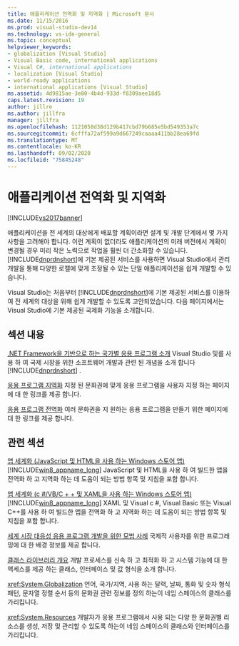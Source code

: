 ```yaml
---
title: 애플리케이션 전역화 및 지역화 | Microsoft 문서
ms.date: 11/15/2016
ms.prod: visual-studio-dev14
ms.technology: vs-ide-general
ms.topic: conceptual
helpviewer_keywords:
- globalization [Visual Studio]
- Visual Basic code, international applications
- Visual C#, international applications
- localization [Visual Studio]
- world-ready applications
- international applications [Visual Studio]
ms.assetid: 4d9815ae-3e80-4b4d-933d-f8309aee18d5
caps.latest.revision: 19
author: jillre
ms.author: jillfra
manager: jillfra
ms.openlocfilehash: 1121058d38d129b417cbd79b685e5bd549353a7c
ms.sourcegitcommit: 6cfffa72af599a9d667249caaaa411bb28ea69fd
ms.translationtype: MT
ms.contentlocale: ko-KR
ms.lasthandoff: 09/02/2020
ms.locfileid: "75845248"
---
```

# <a name="globalizing-and-localizing-applications"></a>애플리케이션 전역화 및 지역화
[!INCLUDE[vs2017banner](../includes/vs2017banner.md)]

애플리케이션을 전 세계의 대상에게 배포할 계획이라면 설계 및 개발 단계에서 몇 가지 사항을 고려해야 합니다. 이런 계획이 없더라도 애플리케이션의 미래 버전에서 계획이 변경될 경우 미리 작은 노력으로 작업을 훨씬 더 간소화할 수 있습니다. [!INCLUDE[dnprdnshort](../includes/dnprdnshort-md.md)]에 기본 제공된 서비스를 사용하면 Visual Studio에서 관리 개발을 통해 다양한 로캘에 맞게 조정될 수 있는 단일 애플리케이션을 쉽게 개발할 수 있습니다.

 Visual Studio는 처음부터 [!INCLUDE[dnprdnshort](../includes/dnprdnshort-md.md)]에 기본 제공된 서비스를 이용하여 전 세계의 대상을 위해 쉽게 개발할 수 있도록 고안되었습니다. 다음 페이지에서는 Visual Studio에 기본 제공된 국제화 기능을 소개합니다.

## <a name="in-this-section"></a>섹션 내용
 [.NET Framework을 기반으로 하는 국가별 응용 프로그램 소개](../ide/introduction-to-international-applications-based-on-the-dotnet-framework.md) Visual Studio 및를 사용 하 여 국제 시장을 위한 소프트웨어 개발과 관련 된 개념을 소개 합니다 [!INCLUDE[dnprdnshort](../includes/dnprdnshort-md.md)] .

 [응용 프로그램 지역화](../ide/localizing-applications.md) 지정 된 문화권에 맞게 응용 프로그램을 사용자 지정 하는 페이지에 대 한 링크를 제공 합니다.

 [응용 프로그램 전역화](../ide/globalizing-applications.md) 여러 문화권을 지 원하는 응용 프로그램을 만들기 위한 페이지에 대 한 링크를 제공 합니다.

## <a name="related-sections"></a>관련 섹션
 [앱 세계화 (JavaScript 및 HTML을 사용 하는 Windows 스토어 앱)](https://msdn.microsoft.com/library/windows/apps/hh465006.aspx) [!INCLUDE[win8_appname_long](../includes/win8-appname-long-md.md)] JavaScript 및 HTML을 사용 하 여 빌드한 앱을 전역화 하 고 지역화 하는 데 도움이 되는 방법 항목 및 지침을 포함 합니다.

 [앱 세계화 (c #/VB/C + + 및 XAML을 사용 하는 Windows 스토어 앱)](https://msdn.microsoft.com/library/windows/apps/xaml/Hh965328(v=win.10).aspx) [!INCLUDE[win8_appname_long](../includes/win8-appname-long-md.md)] XAML 및 Visual c #, Visual Basic 또는 Visual C++를 사용 하 여 빌드한 앱을 전역화 하 고 지역화 하는 데 도움이 되는 방법 항목 및 지침을 포함 합니다.

 [세계 시장 대응성 응용 프로그램 개발을 위한 모범 사례](https://msdn.microsoft.com/library/f08169c7-aad8-4ec3-9a21-9ebd3b89986c) 국제적 사용자를 위한 프로그래밍에 대 한 배경 정보를 제공 합니다.

 [클래스 라이브러리 개요](https://msdn.microsoft.com/library/7e4c5921-955d-4b06-8709-101873acf157) 개발 프로세스를 신속 하 고 최적화 하 고 시스템 기능에 대 한 액세스를 제공 하는 클래스, 인터페이스 및 값 형식을 소개 합니다.

 <xref:System.Globalization> 언어, 국가/지역, 사용 하는 달력, 날짜, 통화 및 숫자 형식 패턴, 문자열 정렬 순서 등의 문화권 관련 정보를 정의 하는이 네임 스페이스의 클래스를 가리킵니다.

 <xref:System.Resources> 개발자가 응용 프로그램에서 사용 되는 다양 한 문화권별 리소스를 생성, 저장 및 관리할 수 있도록 하는이 네임 스페이스의 클래스와 인터페이스를 가리킵니다.
